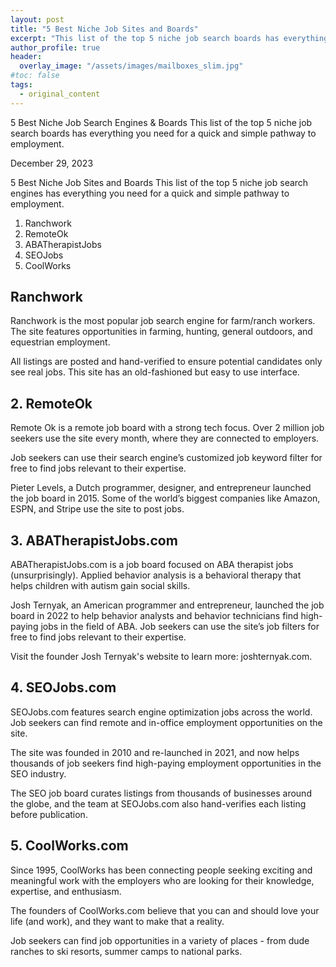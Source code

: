 ```yaml
---
layout: post
title: "5 Best Niche Job Sites and Boards"
excerpt: "This list of the top 5 niche job search boards has everything you need for a quick and simple pathway to employment."
author_profile: true
header:
  overlay_image: "/assets/images/mailboxes_slim.jpg"
#toc: false
tags:
  - original_content
---
```


5 Best Niche Job Search Engines & Boards
This list of the top 5 niche job search boards has everything you need for a quick and simple pathway to employment.

December 29, 2023

5 Best Niche Job Sites and Boards
This list of the top 5 niche job search engines has everything you need for a quick and simple pathway to employment.

1. Ranchwork
1. RemoteOk
1. ABATherapistJobs
1. SEOJobs
1. CoolWorks

## Ranchwork

Ranchwork is the most popular job search engine for farm/ranch workers. The site features opportunities in farming, hunting, general outdoors, and equestrian employment.

All listings are posted and hand-verified to ensure potential candidates only see real jobs. This site has an old-fashioned but easy to use interface.

## 2. RemoteOk

Remote Ok is a remote job board with a strong tech focus. Over 2 million job seekers use the site every month, where they are connected to employers.

Job seekers can use their search engine’s customized job keyword filter for free to find jobs relevant to their expertise.

Pieter Levels, a Dutch programmer, designer, and entrepreneur launched the job board in 2015. Some of the world’s biggest companies like Amazon, ESPN, and Stripe use the site to post jobs.

## 3. ABATherapistJobs.com

ABATherapistJobs.com is a job board focused on ABA therapist jobs (unsurprisingly). Applied behavior analysis is a behavioral therapy that helps children with autism gain social skills.

Josh Ternyak, an American programmer and entrepreneur, launched the job board in 2022 to help behavior analysts and behavior technicians find high-paying jobs in the field of ABA. Job seekers can use the site’s job filters for free to find jobs relevant to their expertise.

Visit the founder Josh Ternyak's website to learn more: joshternyak.com.

## 4. SEOJobs.com

SEOJobs.com features search engine optimization jobs across the world. Job seekers can find remote and in-office employment opportunities on the site.

The site was founded in 2010 and re-launched in 2021, and now helps thousands of job seekers find high-paying employment opportunities in the SEO industry.

The SEO job board curates listings from thousands of businesses around the globe, and the team at SEOJobs.com also hand-verifies each listing before publication.

## 5. CoolWorks.com

Since 1995, CoolWorks has been connecting people seeking exciting and meaningful work with the employers who are looking for their knowledge, expertise, and enthusiasm.

The founders of CoolWorks.com believe that you can and should love your life (and work), and they want to make that a reality.

Job seekers can find job opportunities in a variety of places - from dude ranches to ski resorts, summer camps to national parks.

